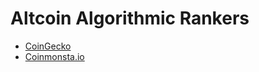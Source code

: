 # Altcoin Algorithmic Rankers

* [CoinGecko](https://www.coingecko.com/en)
* [Coinmonsta.io](https://coinmonsta.io/metrics)
